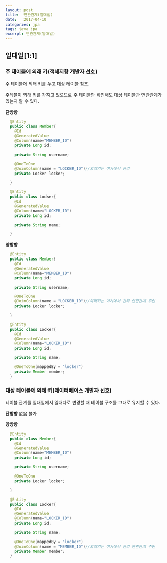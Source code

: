 ```yaml
---
layout: post
title:  연관관계(일대일)
date:   2017-04-10
categories: jpa
tags: java jpa
excerpt: 연관관계(일대일)
---
```



## 일대일[1:1]

### 주 테이블에 외래 키(객체지향 개발자 선호)
  주 테이블에 외래 키를 두고 대상 테이블 참조.

  주테블이 외래 키를 가지고 있으므로 주 테이블만 확인해도 대상 테이블관 연관관계가 있는지 알 수 있다.


**단방향**
```java
  @Entity
  public class Member{
    @Id
    @GeneratedValue
    @Column(name="MEMBER_ID")
    private Long id;

    private String username;

    @OneToOne
    @JoinColumn(name = "LOCKER_ID")//외래키는 여기에서 관리
    private Locker locker;

  }

  @Entity
  public class Locker{
    @Id
    @GeneratedValue
    @Column(name="LOCKER_ID")
    private Long id;

    private String name;

  }

```

**양방향**
```java
  @Entity
  public class Member{
    @Id
    @GeneratedValue
    @Column(name="MEMBER_ID")
    private Long id;

    private String username;

    @OneToOne
    @JoinColumn(name = "LOCKER_ID")//외래키는 여기에서 관리 연관관계 주인
    private Locker locker;

  }

  @Entity
  public class Locker{
    @Id
    @GeneratedValue
    @Column(name="LOCKER_ID")
    private Long id;

    private String name;

    @OneToOne(mappedBy = "locker")
    private Member member;
  }

```


### 대상 테이블에 외래 키(데이터베이스 개발자 선호)
  테이블 관계를 일대일에서 일대다로 변경할 때 테이블 구조를 그대로 유지할 수 있다.

  **단방향**
  없음 불가

  **양방향**
  ```java
    @Entity
    public class Member{
      @Id
      @GeneratedValue
      @Column(name="MEMBER_ID")
      private Long id;

      private String username;

      @OneToOne
      private Locker locker;

    }

    @Entity
    public class Locker{
      @Id
      @GeneratedValue
      @Column(name="LOCKER_ID")
      private Long id;

      private String name;

      @OneToOne(mappedBy = "locker")
      @JoinColumn(name = "MEMBER_ID")//외래키는 여기에서 관리 연관관계 주인
      private Member member;
    }

  ```
